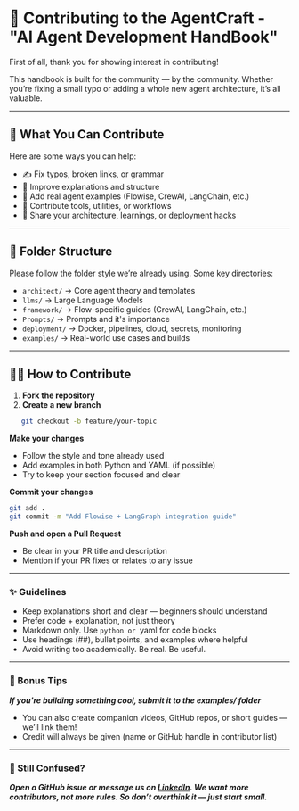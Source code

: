 # 🤝 Contributing to the AgentCraft - "AI Agent Development HandBook"
First of all, thank you for showing interest in contributing!

This handbook is built for the community — by the community. Whether you’re fixing a small typo or adding a whole new agent architecture, it’s all valuable.

---

## 🔧 What You Can Contribute

Here are some ways you can help:

- ✍️ Fix typos, broken links, or grammar
- 🧱 Improve explanations and structure
- 🧪 Add real agent examples (Flowise, CrewAI, LangChain, etc.)
- 🧰 Contribute tools, utilities, or workflows
- 🧠 Share your architecture, learnings, or deployment hacks

---

## 📁 Folder Structure

Please follow the folder style we’re already using. Some key directories:

- `architect/` → Core agent theory and templates
- `llms/` → Large Language Models
- `framework/` → Flow-specific guides (CrewAI, LangChain, etc.)
- `Prompts/` → Prompts and it's importance
- `deployment/` → Docker, pipelines, cloud, secrets, monitoring
- `examples/` → Real-world use cases and builds


---

## 🧑‍💻 How to Contribute

1. **Fork the repository**
2. **Create a new branch**
```bash
   git checkout -b feature/your-topic
```
**Make your changes**

- Follow the style and tone already used
- Add examples in both Python and YAML (if possible)
- Try to keep your section focused and clear

**Commit your changes**

```bash
git add .
git commit -m "Add Flowise + LangGraph integration guide"
```
**Push and open a Pull Request**
- Be clear in your PR title and description
- Mention if your PR fixes or relates to any issue

---
### ✨ Guidelines
* Keep explanations short and clear — beginners should understand
* Prefer code + explanation, not just theory
* Markdown only. Use ```python or ```yaml for code blocks
* Use headings (##), bullet points, and examples where helpful
* Avoid writing too academically. Be real. Be useful.

---

### 🚀 Bonus Tips
***If you're building something cool, submit it to the examples/ folder***

- You can also create companion videos, GitHub repos, or short guides — we’ll link them!
- Credit will always be given (name or GitHub handle in contributor list)

---

### 📢 Still Confused?
***Open a GitHub issue or message us on [LinkedIn](https://www.linkedin.com/in/kumar-nihal-260b7a351).
We want more contributors, not more rules. So don’t overthink it — just start small.***
